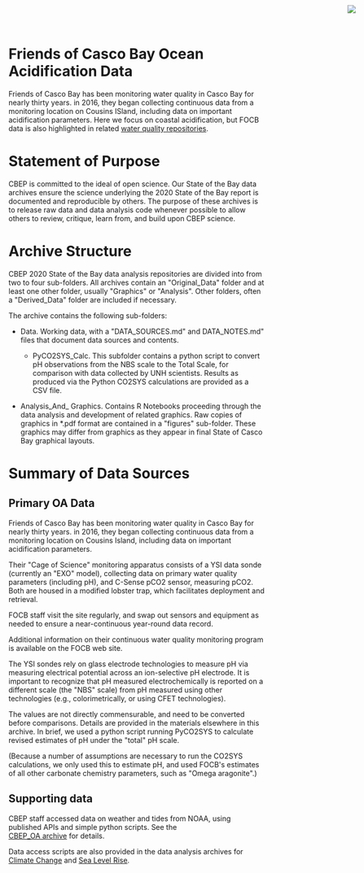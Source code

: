 # Friends of Casco Bay Ocean Acidification Data
<img
    src="https://www.cascobayestuary.org/wp-content/uploads/2014/04/logo_sm.jpg"
    style="position:absolute;top:10px;right:50px;" />
    
Friends of Casco Bay has been monitoring water quality in Casco Bay for nearly
thirty years. in 2016, they began collecting continuous data from a monitoring
location on Cousins ISland, including data on important acidification
parameters.  Here we focus on coastal acidification, but FOCB data is also
highlighted in related
[water quality repositories](https://github.com/CBEP-SoCB/FOCB_WQ_sum.git).

# Statement of Purpose
CBEP is committed to the ideal of open science.  Our State of the Bay data
archives ensure the science underlying the 2020 State of the Bay report is
documented and reproducible by others. The purpose of these archives is to
release raw data and data analysis code whenever possible to allow others to
review, critique, learn from, and build upon CBEP science.

# Archive Structure
 CBEP 2020 State of the Bay data analysis repositories are divided into from two
 to four sub-folders.  All archives contain an "Original_Data" folder and at
 least one other folder, usually "Graphics" or "Analysis". Other folders, often
 a "Derived_Data" folder are included if necessary.
 
 The archive contains the following sub-folders:

- Data.  Working data, with a "DATA_SOURCES.md"  and DATA_NOTES.md" files
  that document data sources and contents.
  
  - PyCO2SYS_Calc. This subfolder contains a python script to convert pH
    observations from the NBS scale to the Total Scale, for comparison with data
    collected by UNH scientists. Results as produced via the Python CO2SYS
    calculations are provided as a CSV file.

- Analysis_And_ Graphics.  Contains R Notebooks proceeding through 
  the data analysis and development of related graphics.  Raw copies of
  graphics in \*.pdf format are contained in a "figures" sub-folder. These
  graphics may differ from graphics as they appear in final State of Casco Bay
  graphical layouts.
  

# Summary of Data Sources
## Primary OA Data 
Friends of Casco Bay has been monitoring water quality in Casco Bay for nearly
thirty years. in 2016, they began collecting continuous data from a monitoring
location on Cousins Island, including data on important acidification
parameters.

Their "Cage of Science" monitoring apparatus consists of a YSI data sonde
(currently an "EXO" model), collecting data on primary water quality
parameters (including pH), and C-Sense pCO2 sensor, measuring pCO2.  Both are
housed in a modified lobster trap, which facilitates deployment and retrieval.

FOCB staff visit the site regularly, and swap out sensors and equipment as
needed to ensure a  near-continuous year-round data record.

Additional information on their continuous water quality monitoring program is
available on the FOCB web site.

The YSI sondes rely on glass electrode technologies to measure pH via measuring
electrical potential across an ion-selective pH electrode. It is important to
recognize that pH measured electrochemically is reported on a different scale
(the "NBS" scale) from pH measured using other technologies (e.g., 
colorimetrically, or using CFET technologies).

The values are not directly commensurable, and need to be converted before
comparisons.  Details are provided in the materials elsewhere in this archive.
In brief, we used a python script running PyCO2SYS to calculate revised
estimates of pH under the "total" pH scale.

(Because a number of assumptions are necessary to run the CO2SYS calculations,
we only used this to estimate pH, and used FOCB's estimates of all other
carbonate chemistry parameters, such as "Omega aragonite".)

## Supporting data
CBEP staff accessed data on weather and tides from NOAA, using published APIs
and simple python scripts. See the  
[CBEP_OA archive](https://github.com/CBEP-SoCB-Details/CBEP_OA) for details.

Data access scripts are also provided in the data analysis archives for
[Climate Change](https://github.com/CBEP-SoCB-Details/CDO-Portland-Jetport) and 
[Sea Level Rise](https://github.com/CBEP-SoCB-Details/Portland-SLR).
